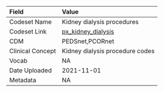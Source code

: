 |Field            |Value                           |
|:----------------|:-------------------------------|
|Codeset Name     |Kidney dialysis procedures      |
|Codeset Link     |[px_kidney_dialysis](https://github.com/PEDSnet/Variable-Dictionary/blob/main/procedures/px_kidney_dialysis.csv)|
|CDM              |PEDSnet,PCORnet                 |
|Clinical Concept |Kidney dialysis procedure codes |
|Vocab            |NA                              |
|Date Uploaded    |2021-11-01                      |
|Metadata         |NA                              |

